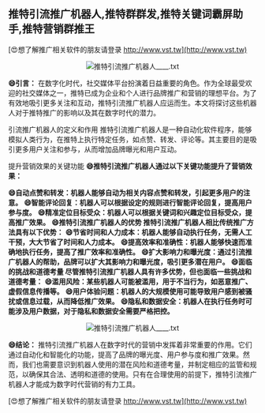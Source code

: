 ## **推特引流推广机器人,推特群群发,推特关键词霸屏助手,推特营销群推王**

[😍想了解推广相关软件的朋友请登录 http://www.vst.tw](http://www.vst.tw)

 <center><img src="https://vst.tw/MP4/tuiguang/png/1.png" alt="推特引流推广机器人____.txt"></center>

**😄引言：**
在数字化时代，社交媒体平台扮演着日益重要的角色。作为全球最受欢迎的社交媒体之一，推特已成为企业和个人进行品牌推广和营销的理想平台。为了有效地吸引更多关注和互动，推特引流推广机器人应运而生。本文将探讨这些机器人对于推特推广的影响以及其在数字时代的潜力。

引流推广机器人的定义和作用
推特引流推广机器人是一种自动化软件程序，能够模拟人类行为，在推特上执行特定任务，如点赞、转发、评论等。其主要目的是吸引更多用户关注和参与，从而增加品牌曝光和用户互动。

提升营销效果的关键功能
**😄推特引流推广机器人通过以下关键功能提升了营销效果：**

**😄自动点赞和转发：机器人能够自动为相关内容点赞和转发，引起更多用户的注意。**
**😄智能评论回复：机器人可以根据设定的规则进行智能评论回复，提高用户参与度。**
**😄精准定位目标受众：机器人可以根据关键词和兴趣定位目标受众，提高推广效果。**
**😄推特引流推广机器人的优势 推特引流推广机器人相比传统推广方法具有以下优势：**
**😄节省时间和人力成本：机器人能够自动执行任务，无需人工干预，大大节省了时间和人力成本。**
**😄提高效率和准确性：机器人能够快速而准确地执行任务，提高了推广效率和准确性。**
**😄扩大影响力和曝光度：通过引流推广机器人的帮助，品牌可以扩大其影响力和曝光度，吸引更多潜在用户。**
**😄面临的挑战和道德考量 尽管推特引流推广机器人具有许多优势，但也面临一些挑战和道德考量：**
**😄滥用风险：某些机器人可能被滥用，用于不当行为，如恶意推广、虚假信息传播等。**
**😄用户体验问题：机器人的大规模使用可能导致用户感到被骚扰或信息过载，从而降低推广效果。**
**😄隐私和数据安全：机器人在执行任务时可能涉及用户数据，对于隐私和数据安全需要严格把控。**

 <center><img src="https://vst.tw/MP4/tuiguang/png/6.png" alt="推特引流推广机器人____.txt"></center>

**😄结论：**
推特引流推广机器人在数字时代的营销中发挥着非常重要的作用。它们通过自动化和智能化的功能，提高了品牌的曝光度、用户参与度和推广效果。然而，我们也需要意识到机器人使用的潜在风险和道德考量，并制定相应的监管和规范，以确保其合法、透明和道德的使用。只有在合理使用的前提下，推特引流推广机器人才能成为数字时代营销的有力工具。

[😍想了解推广相关软件的朋友请登录 http://www.vst.tw](http://www.vst.tw)



